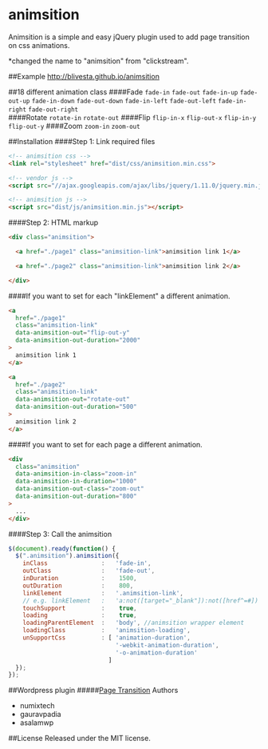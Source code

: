 animsition
==================

Animsition is a simple and easy jQuery plugin used to add page transition on css animations.

*changed the name to "animsition" from "clickstream".

##Example
http://blivesta.github.io/animsition

##18 different animation class
####Fade
`fade-in` `fade-out` `fade-in-up` `fade-out-up` `fade-in-down` `fade-out-down` `fade-in-left` `fade-out-left` `fade-in-right` `fade-out-right`  
####Rotate
`rotate-in` `rotate-out`
####Flip
`flip-in-x` `flip-out-x` `flip-in-y` `flip-out-y`
####Zoom
`zoom-in` `zoom-out`

##Installation
####Step 1: Link required files
~~~ html
<!-- animsition css -->
<link rel="stylesheet" href="dist/css/animsition.min.css">

<!-- vendor js -->
<script src="//ajax.googleapis.com/ajax/libs/jquery/1.11.0/jquery.min.js"></script>

<!-- animsition js -->
<script src="dist/js/animsition.min.js"></script>
~~~

####Step 2: HTML markup
~~~ html
<div class="animsition">

  <a href="./page1" class="animsition-link">animsition link 1</a>

  <a href="./page2" class="animsition-link">animsition link 2</a>

</div>
~~~

####If you want to set for each "linkElement" a different animation. 
~~~ html
<a 
  href="./page1" 
  class="animsition-link" 
  data-animsition-out="flip-out-y"
  data-animsition-out-duration="2000"
>
  animsition link 1
</a>

<a 
  href="./page2" 
  class="animsition-link" 
  data-animsition-out="rotate-out"
  data-animsition-out-duration="500"
>
  animsition link 2
</a>
~~~

####If you want to set for each page a different animation.</h4>  
~~~ html
<div 
  class="animsition" 
  data-animsition-in-class="zoom-in"
  data-animsition-in-duration="1000"
  data-animsition-out-class="zoom-out"
  data-animsition-out-duration="800"
>
  ...
</div>
~~~

####Step 3: Call the animsition
~~~ js
$(document).ready(function() {
  $(".animsition").animsition({
    inClass               :   'fade-in',
    outClass              :   'fade-out',
    inDuration            :    1500,
    outDuration           :    800,
    linkElement           :   '.animsition-link', 
    // e.g. linkElement   :   'a:not([target="_blank"]):not([href^=#])'
    touchSupport          :    true, 
    loading               :    true,
    loadingParentElement  :   'body', //animsition wrapper element
    loadingClass          :   'animsition-loading',
    unSupportCss          : [ 'animation-duration',
                              '-webkit-animation-duration',
                              '-o-animation-duration'
                            ]
  });
}); 
~~~

##Wordpress plugin
#####[Page Transition](http://wordpress.org/plugins/page-transition/ "Page Transition")
Authors

- numixtech
- gauravpadia
- asalamwp

##License
Released under the MIT license.
